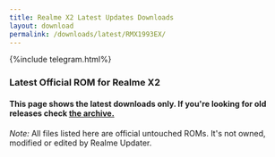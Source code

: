 ```yaml
---
title: Realme X2 Latest Updates Downloads
layout: download
permalink: /downloads/latest/RMX1993EX/
---
```

<script>
    $(document).ready(function () {
        loadLatest("RMX1993EX");
    });
</script>

{%include telegram.html%}

<div class="col-12 mx-auto">
    <h3 class="title bg-light p-2 rounded">Latest Official ROM for Realme X2</h3>
    <h4>This page shows the latest downloads only. If you're looking for old releases check
        <a href="/downloads/archive/RMX1993EX/">the archive.</a></h4>
    <p><i>Note: </i>All files listed here are official untouched ROMs.
        It's not owned, modified or edited by Realme Updater.</p>
    <div id="downloads">
    </div>
</div>